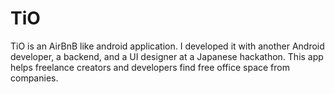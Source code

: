 TiO
===

TiO is an AirBnB like android application. I developed it with another Android developer, a backend, and a UI designer at a Japanese hackathon. This app helps freelance creators and developers find free office space from companies.
